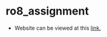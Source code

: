 # ro8_assignment

- Website can be viewed at this [link.](https://sampath-vinayakh.github.io/ro8_assignment/index.html)
